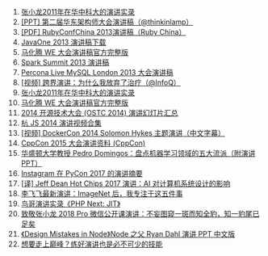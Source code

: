 1. [张小龙2011年在华中科大的演讲实录](https://weekly.manong.io/bounce?url=http%3A%2F%2Fwww.36kr.com%2Fp%2F206006.html&aid=14&nid=1)
1. [[PPT] 第二届华东架构师大会演讲稿（@thinkinlamp）](https://weekly.manong.io/bounce?url=http%3A%2F%2Fvdisk.weibo.com%2Fs%2Fz7TskCOlafyel&aid=130&nid=8)
1. [[PDF] RubyConfChina 2013演讲稿（Ruby China）](https://weekly.manong.io/bounce?url=http%3A%2F%2Fvdisk.weibo.com%2Fs%2FG-kaugh6OVT7&aid=135&nid=8)
1. [JavaOne 2013 演讲稿下载](https://weekly.manong.io/bounce?url=https%3A%2F%2Foracleus.activeevents.com%2F2013%2Fconnect%2Fsearch.ww%3FeventRef%3Djavaone&aid=153&nid=9)
1. [马化腾 WE 大会演讲稿官方完整版](https://weekly.manong.io/bounce?url=http%3A%2F%2Fp.t.qq.com%2Flongweibo%2Fpage.php%3Fid%3D314489003153716%26lid%3D8466589935109084613&aid=174&nid=9)
1. [Spark Summit 2013 演讲稿](https://weekly.manong.io/bounce?url=http%3A%2F%2Fspark-summit.org%2Fagenda%2F&aid=246&nid=12)
1. [Percona Live MySQL London 2013 大会演讲稿](https://weekly.manong.io/bounce?url=http%3A%2F%2Fwww.percona.com%2Flive%2Flondon-2013%2Fslides&aid=247&nid=12)
1. [[视频] 跨界演讲：为什么我放弃了治疗（@InfoQ）](https://weekly.manong.io/bounce?url=http%3A%2F%2Fwww.infoq.com%2Fcn%2Fpresentations%2Fstraddling-speech-why-i-gave-up-treatment&aid=255&nid=12)
1. [张小龙2011年在华中科大的演讲实录](https://weekly.manong.io/bounce?url=http%3A%2F%2Fwww.36kr.com%2Fp%2F206006.html&aid=14&nid=16)
1. [马化腾 WE 大会演讲稿官方完整版](https://weekly.manong.io/bounce?url=http%3A%2F%2Fp.t.qq.com%2Flongweibo%2Fpage.php%3Fid%3D314489003153716%26lid%3D8466589935109084613&aid=174&nid=16)
1. [2014 开源技术大会 (OSTC 2014) 演讲幻灯片汇总](https://weekly.manong.io/bounce?url=http%3A%2F%2Fcode.csdn.net%2Fnews%2F2819106&aid=918&nid=27)
1. [杭 JS 2014 演讲视频合集](https://weekly.manong.io/bounce?url=http%3A%2F%2Fcnodejs.org%2Ftopic%2F53bbc408a3ccaece73467f11&aid=1254&nid=38)
1. [[视频] DockerCon 2014 Solomon Hykes 主题演讲（中文字幕）](https://weekly.manong.io/bounce?url=http%3A%2F%2Fv.youku.com%2Fv_show%2Fid_XNzQ2NDk1NTE2.html&aid=1287&nid=39)
1. [CppCon 2015 大会演讲资料 (CppCon)](https://weekly.manong.io/bounce?url=https%3A%2F%2Fgithub.com%2FCppCon%2FCppCon2015%3Fhmsr%3Dtoutiao.io%26utm_medium%3Dtoutiao.io%26utm_source%3Dtoutiao.io&aid=3856&nid=90)
1. [华盛顿大学教授 Pedro Domingos：盘点机器学习领域的五大流派（附演讲 PPT）](https://weekly.manong.io/bounce?url=http%3A%2F%2Fwww.almosthuman.cn%2F2015%2F11%2F28%2Ft8ysa%2F&aid=4484&nid=97)
1. [Instagram 在 PyCon 2017 的演讲摘要](https://weekly.manong.io/bounce?url=https%3A%2F%2Ftoutiao.io%2Fk%2Fjgc1up&aid=9803&nid=170)
1. [[译] Jeff Dean Hot Chips 2017 演讲：AI 对计算机系统设计的影响](https://weekly.manong.io/bounce?url=http%3A%2F%2Fmp.weixin.qq.com%2Fs%2FkOCftzSbHe2mvDmlRp-ihA&aid=10643&nid=182)
1. [李飞飞最新演讲：ImageNet 后，我专注于这五件事](https://weekly.manong.io/bounce?url=https%3A%2F%2Fmp.weixin.qq.com%2Fs%3F__biz%3DMzI0ODcxODk5OA%3D%3D%26mid%3D2247490103%26idx%3D1%26sn%3Da52899af0c7a53782524506667d64caf&aid=11224&nid=190)
1. [鸟哥演讲实录《PHP Next: JIT》](https://weekly.manong.io/bounce?url=https%3A%2F%2Fmp.weixin.qq.com%2Fs%2FbYZLJgKtdRwSX40Xixc5Yw&aid=11820&nid=198)
1. [致敬张小龙 2018 Pro 微信公开课演讲：不妄图窥一斑而知全豹，知一豹尾已足矣](https://weekly.manong.io/bounce?url=https%3A%2F%2Fmp.weixin.qq.com%2Fs%2F16chIvgzzU4EPpHOLoTMIQ&aid=12114&nid=202)
1. [《Design Mistakes in Node》Node 之父 Ryan Dahl 演讲 PPT 中文版](https://weekly.manong.io/bounce?url=https%3A%2F%2Ftoutiao.io%2Fk%2Fjwr8ib&aid=13279&nid=218)
1. [想要走上巅峰？练好演讲也是必不可少的技能](https://weekly.manong.io/bounce?url=https%3A%2F%2Ftoutiao.io%2Fk%2Fe79tgo&aid=13718&nid=225)
